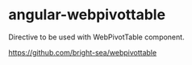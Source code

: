 angular-webpivottable
=====================

Directive to be used with WebPivotTable component.

https://github.com/bright-sea/webpivottable
